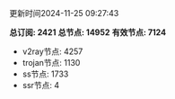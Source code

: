 更新时间2024-11-25 09:27:43

**总订阅: 2421**
**总节点: 14952**
**有效节点: 7124**
- v2ray节点: 4257
- trojan节点: 1130
- ss节点: 1733
- ssr节点: 4
